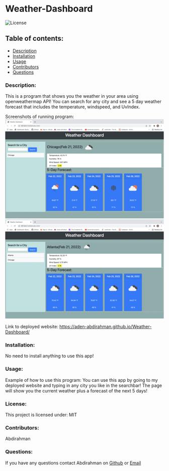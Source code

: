 # Weather-Dashboard
   ![License](https://img.shields.io/static/v1?label=License&message=MIT&color=blueviolet&style=plastic)

  ## Table of contents:
 * [Description](#description)
 * [Installation](#installation)
 * [Usage](#usage)
 * [Contributors](#contributors)
 * [Questions](#questions)
  ### Description:
  This is a program that shows you the weather in your area using openweathermap API! You can search for any city and see a 5 day weather forecast that includes the    temperature, windspeed, and UvIndex.
  
  Screenshots of running program: ![](images/Screenshot1.png) ![](images/Screenshot2.png)
  
  Link to deployed website: https://aden-abdirahman.github.io/Weather-Dashboard/
  
  ### Installation:
  No need to install anything to use this app!
  ### Usage:
  Example of how to use this program: You can use this app by going to my deployed website and typing in any city you like in the searchbar! The page will show you   the current weather plus a forecast of the next 5 days!
  ### License:
  This project is licensed under: MIT
  ### Contributors:
  Abdirahman

  ### Questions:
  If you have any questions contact Abdirahman on [Github](https://github.com/aden-abdirahman)
  or [Email](https://aden.abdirahman45@gmail.com)
